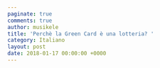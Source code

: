 ```yaml
---
paginate: true
comments: true
author: musikele
title: 'Perchè la Green Card è una lotteria? '
category: Italiano
layout: post
date: 2018-01-17 00:00:00 +0000
---
```

